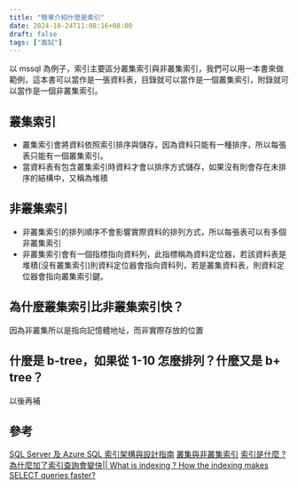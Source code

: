 ```yaml
---
title: "簡單介紹什麼是索引"
date: 2024-10-24T11:08:16+08:00
draft: false
tags: ["面試"]
---
```


以 mssql 為例子，索引主要區分叢集索引與非叢集索引，我們可以用一本書來做範例，這本書可以當作是一張資料表，目錄就可以當作是一個叢集索引，附錄就可以當作是一個非叢集索引。

## 叢集索引

- 叢集索引會將資料依照索引排序與儲存，因為資料只能有一種排序，所以每張表只能有一個叢集索引。
- 當資料表有包含叢集索引時資料才會以排序方式儲存，如果沒有則會存在未排序的結構中，又稱為堆積

## 非叢集索引

- 非叢集索引的排列順序不會影響實際資料的排列方式，所以每張表可以有多個非叢集索引
- 非叢集索引會有一個指標指向資料列，此指標稱為資料定位器，若該資料表是堆積(沒有叢集索引)則資料定位器會指向資料列，若是叢集資料表，則資料定位器會指向叢集索引鍵。

## 為什麼叢集索引比非叢集索引快？

因為非叢集所以是指向記憶體地址，而非實際存放的位置

## 什麼是 b-tree，如果從 1-10 怎麼排列？什麼又是 b+ tree？

以後再補

## 參考

[SQL Server 及 Azure SQL 索引架構與設計指南](https://learn.microsoft.com/zh-tw/sql/relational-databases/sql-server-index-design-guide?view=sql-server-ver16)
[叢集與非叢集索引](https://learn.microsoft.com/zh-tw/sql/relational-databases/indexes/clustered-and-nonclustered-indexes-described?view=sql-server-ver16)
[索引是什麼 ? 為什麼加了索引查詢會變快|| What is indexing ? How the indexing makes SELECT queries faster?](https://medium.com/weis-note/%E7%B4%A2%E5%BC%95%E6%98%AF%E4%BB%80%E9%BA%BC-%E7%82%BA%E4%BB%80%E9%BA%BC%E5%8A%A0%E4%BA%86%E7%B4%A2%E5%BC%95%E6%9F%A5%E8%A9%A2%E6%9C%83%E8%AE%8A%E5%BF%AB-what-is-indexing-how-the-indexing-makes-select-queries-faster-1310ca328b3c)
